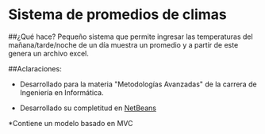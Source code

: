 # Sistema de promedios de climas

##¿Qué hace?
Pequeño sistema que permite ingresar las temperaturas del mañana/tarde/noche de un día muestra un promedio y a partir de este genera un archivo excel.

##Aclaraciones:
* Desarrollado para la materia "Metodologías Avanzadas" de la carrera de Ingeniería en Informática.

* Desarrollado su completitud en [NetBeans](https://netbeans.org/projects/www/)

*Contiene un modelo basado en MVC

